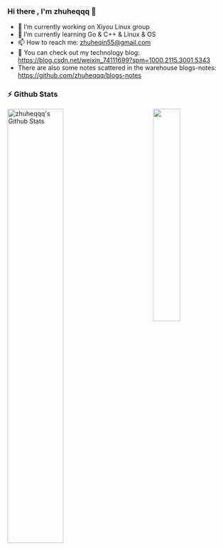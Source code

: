 ### Hi there , I'm zhuheqqq 👋



- 🔭 I’m currently working on Xiyou Linux group
- 🌱 I’m currently learning Go & C++ & Linux & OS
- 📫 How to reach me: zhuheqin55@gmail.com
- 💬 You can check out my technology blog: https://blog.csdn.net/weixin_74111699?spm=1000.2115.3001.5343
- There are also some notes scattered in the warehouse blogs-notes: https://github.com/zhuheqqq/blogs-notes



### :zap: Github Stats

  <img align="left" src="https://github-readme-stats.sumanth-talluri.vercel.app/api?username=zhuheqqq&show_icons=true&&hide_border=true" alt="zhuheqqq's Github Stats" width="50%">

<img width="35%" align="right" src="https://github-readme-stats.vercel.app/api/top-langs/?username=zhuheqqq&theme=dark&layout=compact" />



